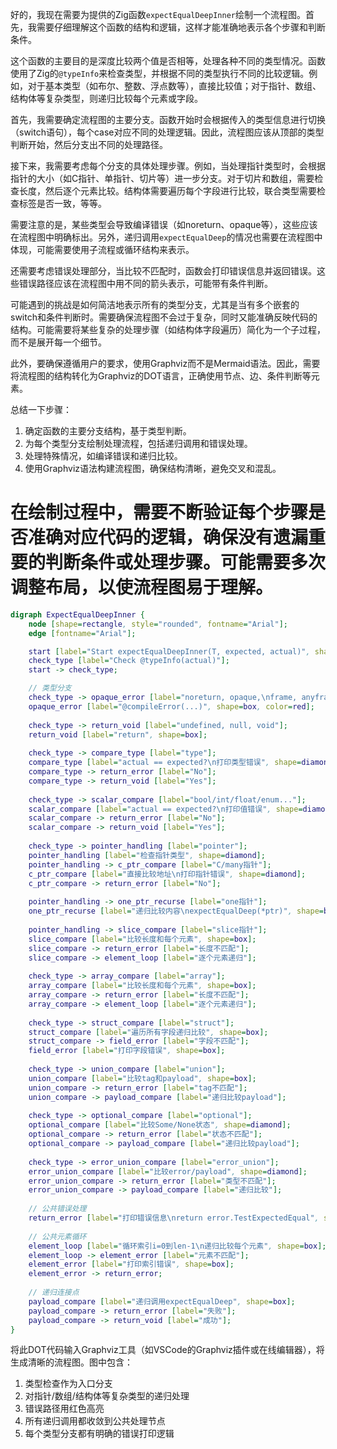好的，我现在需要为提供的Zig函数`expectEqualDeepInner`绘制一个流程图。首先，我需要仔细理解这个函数的结构和逻辑，这样才能准确地表示各个步骤和判断条件。

这个函数的主要目的是深度比较两个值是否相等，处理各种不同的类型情况。函数使用了Zig的`@typeInfo`来检查类型，并根据不同的类型执行不同的比较逻辑。例如，对于基本类型（如布尔、整数、浮点数等），直接比较值；对于指针、数组、结构体等复杂类型，则递归比较每个元素或字段。

首先，我需要确定流程图的主要分支。函数开始时会根据传入的类型信息进行切换（switch语句），每个case对应不同的处理逻辑。因此，流程图应该从顶部的类型判断开始，然后分支出不同的处理路径。

接下来，我需要考虑每个分支的具体处理步骤。例如，当处理指针类型时，会根据指针的大小（如C指针、单指针、切片等）进一步分支。对于切片和数组，需要检查长度，然后逐个元素比较。结构体需要遍历每个字段进行比较，联合类型需要检查标签是否一致，等等。

需要注意的是，某些类型会导致编译错误（如noreturn、opaque等），这些应该在流程图中明确标出。另外，递归调用`expectEqualDeep`的情况也需要在流程图中体现，可能需要使用子流程或循环结构来表示。

还需要考虑错误处理部分，当比较不匹配时，函数会打印错误信息并返回错误。这些错误路径应该在流程图中用不同的箭头表示，可能带有条件判断。

可能遇到的挑战是如何简洁地表示所有的类型分支，尤其是当有多个嵌套的switch和条件判断时。需要确保流程图不会过于复杂，同时又能准确反映代码的结构。可能需要将某些复杂的处理步骤（如结构体字段遍历）简化为一个子过程，而不是展开每一个细节。

此外，要确保遵循用户的要求，使用Graphviz而不是Mermaid语法。因此，需要将流程图的结构转化为Graphviz的DOT语言，正确使用节点、边、条件判断等元素。

总结一下步骤：
1. 确定函数的主要分支结构，基于类型判断。
2. 为每个类型分支绘制处理流程，包括递归调用和错误处理。
3. 处理特殊情况，如编译错误和递归比较。
4. 使用Graphviz语法构建流程图，确保结构清晰，避免交叉和混乱。

在绘制过程中，需要不断验证每个步骤是否准确对应代码的逻辑，确保没有遗漏重要的判断条件或处理步骤。可能需要多次调整布局，以使流程图易于理解。
================================================
```dot
digraph ExpectEqualDeepInner {
    node [shape=rectangle, style="rounded", fontname="Arial"];
    edge [fontname="Arial"];

    start [label="Start expectEqualDeepInner(T, expected, actual)", shape=ellipse];
    check_type [label="Check @typeInfo(actual)"];
    start -> check_type;

    // 类型分支
    check_type -> opaque_error [label="noreturn, opaque,\nframe, anyframe"];
    opaque_error [label="@compileError(...)", shape=box, color=red];
    
    check_type -> return_void [label="undefined, null, void"];
    return_void [label="return", shape=box];
    
    check_type -> compare_type [label="type"];
    compare_type [label="actual == expected?\n打印类型错误", shape=diamond];
    compare_type -> return_error [label="No"];
    compare_type -> return_void [label="Yes"];
    
    check_type -> scalar_compare [label="bool/int/float/enum..."];
    scalar_compare [label="actual == expected?\n打印值错误", shape=diamond];
    scalar_compare -> return_error [label="No"];
    scalar_compare -> return_void [label="Yes"];
    
    check_type -> pointer_handling [label="pointer"];
    pointer_handling [label="检查指针类型", shape=diamond];
    pointer_handling -> c_ptr_compare [label="C/many指针"];
    c_ptr_compare [label="直接比较地址\n打印指针错误", shape=diamond];
    c_ptr_compare -> return_error [label="No"];
    
    pointer_handling -> one_ptr_recurse [label="one指针"];
    one_ptr_recurse [label="递归比较内容\nexpectEqualDeep(*ptr)", shape=box];
    
    pointer_handling -> slice_compare [label="slice指针"];
    slice_compare [label="比较长度和每个元素", shape=box];
    slice_compare -> return_error [label="长度不匹配"];
    slice_compare -> element_loop [label="逐个元素递归"];
    
    check_type -> array_compare [label="array"];
    array_compare [label="比较长度和每个元素", shape=box];
    array_compare -> return_error [label="长度不匹配"];
    array_compare -> element_loop [label="逐个元素递归"];
    
    check_type -> struct_compare [label="struct"];
    struct_compare [label="遍历所有字段递归比较", shape=box];
    struct_compare -> field_error [label="字段不匹配"];
    field_error [label="打印字段错误", shape=box];
    
    check_type -> union_compare [label="union"];
    union_compare [label="比较tag和payload", shape=box];
    union_compare -> return_error [label="tag不匹配"];
    union_compare -> payload_compare [label="递归比较payload"];
    
    check_type -> optional_compare [label="optional"];
    optional_compare [label="比较Some/None状态", shape=diamond];
    optional_compare -> return_error [label="状态不匹配"];
    optional_compare -> payload_compare [label="递归比较payload"];
    
    check_type -> error_union_compare [label="error_union"];
    error_union_compare [label="比较error/payload", shape=diamond];
    error_union_compare -> return_error [label="类型不匹配"];
    error_union_compare -> payload_compare [label="递归比较"];
    
    // 公共错误处理
    return_error [label="打印错误信息\nreturn error.TestExpectedEqual", shape=box, color=red];
    
    // 公共元素循环
    element_loop [label="循环索引i=0到len-1\n递归比较每个元素", shape=box];
    element_loop -> element_error [label="元素不匹配"];
    element_error [label="打印索引错误", shape=box];
    element_error -> return_error;
    
    // 递归连接点
    payload_compare [label="递归调用expectEqualDeep", shape=box];
    payload_compare -> return_error [label="失败"];
    payload_compare -> return_void [label="成功"];
}
``` 

将此DOT代码输入Graphviz工具（如VSCode的Graphviz插件或在线编辑器），将生成清晰的流程图。图中包含：
1. 类型检查作为入口分支
2. 对指针/数组/结构体等复杂类型的递归处理
3. 错误路径用红色高亮
4. 所有递归调用都收敛到公共处理节点
5. 每个类型分支都有明确的错误打印逻辑